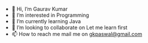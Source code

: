 - 👋 Hi, I’m Gaurav Kumar
- 👀 I’m interested in Programming 
- 🌱 I’m currently learning Java
- 💞️ I’m looking to collaborate on Let me learn first
- 📫 How to reach me mail me on gkpaswal@gmail.com

<!---
paswalji/paswalji is a ✨ special ✨ repository because its `README.md` (this file) appears on your GitHub profile.
You can click the Preview link to take a look at your changes.
--->
